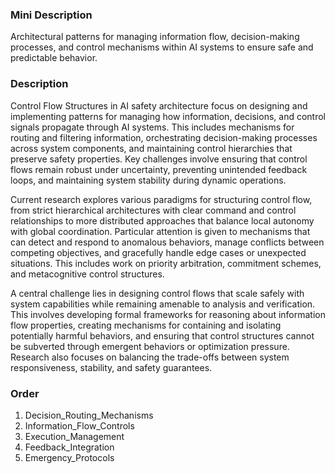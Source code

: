 ### Mini Description

Architectural patterns for managing information flow, decision-making processes, and control mechanisms within AI systems to ensure safe and predictable behavior.

### Description

Control Flow Structures in AI safety architecture focus on designing and implementing patterns for managing how information, decisions, and control signals propagate through AI systems. This includes mechanisms for routing and filtering information, orchestrating decision-making processes across system components, and maintaining control hierarchies that preserve safety properties. Key challenges involve ensuring that control flows remain robust under uncertainty, preventing unintended feedback loops, and maintaining system stability during dynamic operations.

Current research explores various paradigms for structuring control flow, from strict hierarchical architectures with clear command and control relationships to more distributed approaches that balance local autonomy with global coordination. Particular attention is given to mechanisms that can detect and respond to anomalous behaviors, manage conflicts between competing objectives, and gracefully handle edge cases or unexpected situations. This includes work on priority arbitration, commitment schemes, and metacognitive control structures.

A central challenge lies in designing control flows that scale safely with system capabilities while remaining amenable to analysis and verification. This involves developing formal frameworks for reasoning about information flow properties, creating mechanisms for containing and isolating potentially harmful behaviors, and ensuring that control structures cannot be subverted through emergent behaviors or optimization pressure. Research also focuses on balancing the trade-offs between system responsiveness, stability, and safety guarantees.

### Order

1. Decision_Routing_Mechanisms
2. Information_Flow_Controls
3. Execution_Management
4. Feedback_Integration
5. Emergency_Protocols
